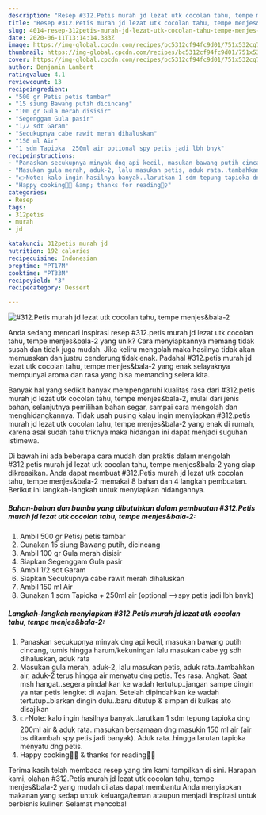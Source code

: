 ```yaml
---
description: "Resep #312.Petis murah jd lezat utk cocolan tahu, tempe menjes&amp;amp;bala-2, Lezat"
title: "Resep #312.Petis murah jd lezat utk cocolan tahu, tempe menjes&amp;amp;bala-2, Lezat"
slug: 4014-resep-312petis-murah-jd-lezat-utk-cocolan-tahu-tempe-menjes-and-amp-bala-2-lezat
date: 2020-06-11T13:14:14.383Z
image: https://img-global.cpcdn.com/recipes/bc5312cf94fc9d01/751x532cq70/312petis-murah-jd-lezat-utk-cocolan-tahu-tempe-menjesbala-2-foto-resep-utama.jpg
thumbnail: https://img-global.cpcdn.com/recipes/bc5312cf94fc9d01/751x532cq70/312petis-murah-jd-lezat-utk-cocolan-tahu-tempe-menjesbala-2-foto-resep-utama.jpg
cover: https://img-global.cpcdn.com/recipes/bc5312cf94fc9d01/751x532cq70/312petis-murah-jd-lezat-utk-cocolan-tahu-tempe-menjesbala-2-foto-resep-utama.jpg
author: Benjamin Lambert
ratingvalue: 4.1
reviewcount: 13
recipeingredient:
- "500 gr Petis petis tambar"
- "15 siung Bawang putih dicincang"
- "100 gr Gula merah disisir"
- "Segenggam Gula pasir"
- "1/2 sdt Garam"
- "Secukupnya cabe rawit merah dihaluskan"
- "150 ml Air"
- "1 sdm Tapioka  250ml air optional spy petis jadi lbh bnyk"
recipeinstructions:
- "Panaskan secukupnya minyak dng api kecil, masukan bawang putih cincang, tumis hingga harum/kekuningan lalu masukan cabe yg sdh dihaluskan, aduk rata"
- "Masukan gula merah, aduk-2, lalu masukan petis, aduk rata..tambahkan air, aduk-2 terus hingga air menyatu dng petis. Tes rasa. Angkat. Saat msh hangat..segera pindahkan ke wadah tertutup..jangan sampe dingin ya ntar petis lengket di wajan. Setelah dipindahkan ke wadah tertutup..biarkan dingin dulu..baru ditutup &amp; simpan di kulkas ato disajikan"
- "👉Note: kalo ingin hasilnya banyak..larutkan 1 sdm tepung tapioka dng 200ml air &amp; aduk rata..masukan bersamaan dng masukin 150 ml air (air bs ditambah spy petis jadi banyak). Aduk rata..hingga larutan tapioka menyatu dng petis."
- "Happy cooking👩‍🍳 &amp; thanks for reading🙇‍♀️"
categories:
- Resep
tags:
- 312petis
- murah
- jd

katakunci: 312petis murah jd 
nutrition: 192 calories
recipecuisine: Indonesian
preptime: "PT17M"
cooktime: "PT33M"
recipeyield: "3"
recipecategory: Dessert

---
```



![#312.Petis murah jd lezat utk cocolan tahu, tempe menjes&amp;bala-2](https://img-global.cpcdn.com/recipes/bc5312cf94fc9d01/751x532cq70/312petis-murah-jd-lezat-utk-cocolan-tahu-tempe-menjesbala-2-foto-resep-utama.jpg)

Anda sedang mencari inspirasi resep #312.petis murah jd lezat utk cocolan tahu, tempe menjes&amp;bala-2 yang unik? Cara menyiapkannya memang tidak susah dan tidak juga mudah. Jika keliru mengolah maka hasilnya tidak akan memuaskan dan justru cenderung tidak enak. Padahal #312.petis murah jd lezat utk cocolan tahu, tempe menjes&amp;bala-2 yang enak selayaknya mempunyai aroma dan rasa yang bisa memancing selera kita.

Banyak hal yang sedikit banyak mempengaruhi kualitas rasa dari #312.petis murah jd lezat utk cocolan tahu, tempe menjes&amp;bala-2, mulai dari jenis bahan, selanjutnya pemilihan bahan segar, sampai cara mengolah dan menghidangkannya. Tidak usah pusing kalau ingin menyiapkan #312.petis murah jd lezat utk cocolan tahu, tempe menjes&amp;bala-2 yang enak di rumah, karena asal sudah tahu triknya maka hidangan ini dapat menjadi suguhan istimewa.




Di bawah ini ada beberapa cara mudah dan praktis dalam mengolah #312.petis murah jd lezat utk cocolan tahu, tempe menjes&amp;bala-2 yang siap dikreasikan. Anda dapat membuat #312.Petis murah jd lezat utk cocolan tahu, tempe menjes&amp;bala-2 memakai 8 bahan dan 4 langkah pembuatan. Berikut ini langkah-langkah untuk menyiapkan hidangannya.

<!--inarticleads1-->

##### Bahan-bahan dan bumbu yang dibutuhkan dalam pembuatan #312.Petis murah jd lezat utk cocolan tahu, tempe menjes&amp;bala-2:

1. Ambil 500 gr Petis/ petis tambar
1. Gunakan 15 siung Bawang putih, dicincang
1. Ambil 100 gr Gula merah disisir
1. Siapkan Segenggam Gula pasir
1. Ambil 1/2 sdt Garam
1. Siapkan Secukupnya cabe rawit merah dihaluskan
1. Ambil 150 ml Air
1. Gunakan 1 sdm Tapioka + 250ml air (optional --&gt;spy petis jadi lbh bnyk)




<!--inarticleads2-->

##### Langkah-langkah menyiapkan #312.Petis murah jd lezat utk cocolan tahu, tempe menjes&amp;bala-2:

1. Panaskan secukupnya minyak dng api kecil, masukan bawang putih cincang, tumis hingga harum/kekuningan lalu masukan cabe yg sdh dihaluskan, aduk rata
1. Masukan gula merah, aduk-2, lalu masukan petis, aduk rata..tambahkan air, aduk-2 terus hingga air menyatu dng petis. Tes rasa. Angkat. Saat msh hangat..segera pindahkan ke wadah tertutup..jangan sampe dingin ya ntar petis lengket di wajan. Setelah dipindahkan ke wadah tertutup..biarkan dingin dulu..baru ditutup &amp; simpan di kulkas ato disajikan
1. 👉Note: kalo ingin hasilnya banyak..larutkan 1 sdm tepung tapioka dng 200ml air &amp; aduk rata..masukan bersamaan dng masukin 150 ml air (air bs ditambah spy petis jadi banyak). Aduk rata..hingga larutan tapioka menyatu dng petis.
1. Happy cooking👩‍🍳 &amp; thanks for reading🙇‍♀️




Terima kasih telah membaca resep yang tim kami tampilkan di sini. Harapan kami, olahan #312.Petis murah jd lezat utk cocolan tahu, tempe menjes&amp;bala-2 yang mudah di atas dapat membantu Anda menyiapkan makanan yang sedap untuk keluarga/teman ataupun menjadi inspirasi untuk berbisnis kuliner. Selamat mencoba!
